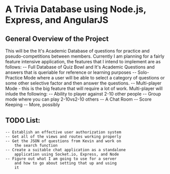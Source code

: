 # A Trivia Database using Node.js, Express, and AngularJS


## General Overview of the Project

This will be the It's Academic Database of questions for practice
and pseudo-competitions between members. Currently I am planning 
for a fairly feature intensive application, the features that I 
intend to implement are as follows:
	-- Full Database of Quiz Bowl and It's Academic Questions and 
		answers that is queriable for reference or learning purposes
	-- Solo-Practice Mode where a user will be able to select a 
		category of questions or some other selective factor and then
	    answer the questions. 
	-- Multi-player Mode - this is the big feature that will require a
		 lot of work. Multi-player will inlude the following:
		-- Ability to player against 2-10 other people
		-- Group mode where you can play 2-10vs2-10 others
		-- A Chat Room
		-- Score Keeping
		-- More, possibly

## TODO List:
	-- Establish an effective user authorization system
	-- Get all of the views and routes working properly
	-- Get the JSON of questions from Kevin and work on 
		the search function
	-- Create a suitable chat application as a standalone 
		application using Socket.io, Express, and Node
	-- Figure out what I am going to use for a server 
		and how to go about setting that up and using 
		it
